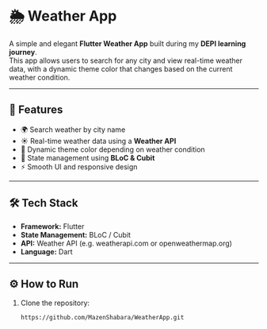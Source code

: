 # 🌦️ Weather App

A simple and elegant **Flutter Weather App** built during my **DEPI learning journey**.  
This app allows users to search for any city and view real-time weather data, with a dynamic theme color that changes based on the current weather condition.  

---

## 🚀 Features
- 🌍 Search weather by city name  
- ☀️ Real-time weather data using a **Weather API**  
- 🎨 Dynamic theme color depending on weather condition  
- 🧠 State management using **BLoC & Cubit**  
- ⚡ Smooth UI and responsive design  

---

## 🛠️ Tech Stack
- **Framework:** Flutter  
- **State Management:** BLoC / Cubit  
- **API:** Weather API (e.g. weatherapi.com or openweathermap.org)  
- **Language:** Dart  

---

## ⚙️ How to Run
1. Clone the repository:
   ```bash
   https://github.com/MazenShabara/WeatherApp.git
